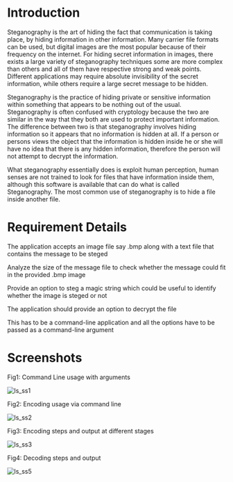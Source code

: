 # Introduction

Steganography is the art of hiding the fact that communication is taking place, by hiding information in other information. Many carrier file formats can be used, but digital images are the most popular because of their frequency on the internet. For hiding secret information in images, there exists a large variety of steganography techniques some are more complex than others and all of them have respective strong and weak points. Different applications may require absolute invisibility of the secret information, while others require a large secret message to be hidden.

 Steganography is the practice of hiding private or sensitive information within something that appears to be nothing out of the usual. Steganography is often confused with cryptology because the two are similar in the way that they both are used to protect important information. The difference between two is that steganography involves hiding information so it appears that no information is hidden at all. If a person or persons views the object that the information is hidden inside he or she will have no idea that there is any hidden information, therefore the person will not attempt to decrypt the information.

What steganography essentially does is exploit human perception, human senses are not trained to look for files that have information inside them, although this software is available that can do what is called Steganography. The most common use of steganography is to hide a file inside another file.

# Requirement Details

The application accepts an image file say .bmp along with a text file that contains the message to be steged

Analyze the size of the message file to check whether the message could fit in the provided .bmp image

Provide an option to steg a magic string which could be useful to identify whether the image is steged or not

The application should provide an option to decrypt the file

This has to be a command-line application and all the options have to be passed as a command-line argument

# Screenshots

Fig1: Command Line usage with arguments

![ls_ss1](https://github.com/sufiyanattar/Image-Steganography-using-LSB-Encoding-and-Decoding/assets/109298044/3beff9e8-fcfe-4a41-bcd3-af836ee009e1)

Fig2: Encoding usage via command line

![ls_ss2](https://github.com/sufiyanattar/Image-Steganography-using-LSB-Encoding-and-Decoding/assets/109298044/935da7c2-80a4-4787-9fe7-d404de24eb1c)

Fig3: Encoding steps and output at different stages

![ls_ss3](https://github.com/sufiyanattar/Image-Steganography-using-LSB-Encoding-and-Decoding/assets/109298044/fa391c77-5b72-4757-9530-191b2fe5d0dd)

Fig4: Decoding steps and output

![ls_ss5](https://github.com/sufiyanattar/Image-Steganography-using-LSB-Encoding-and-Decoding/assets/109298044/4cd71012-9fdc-438b-b155-5f670897c6ed)
